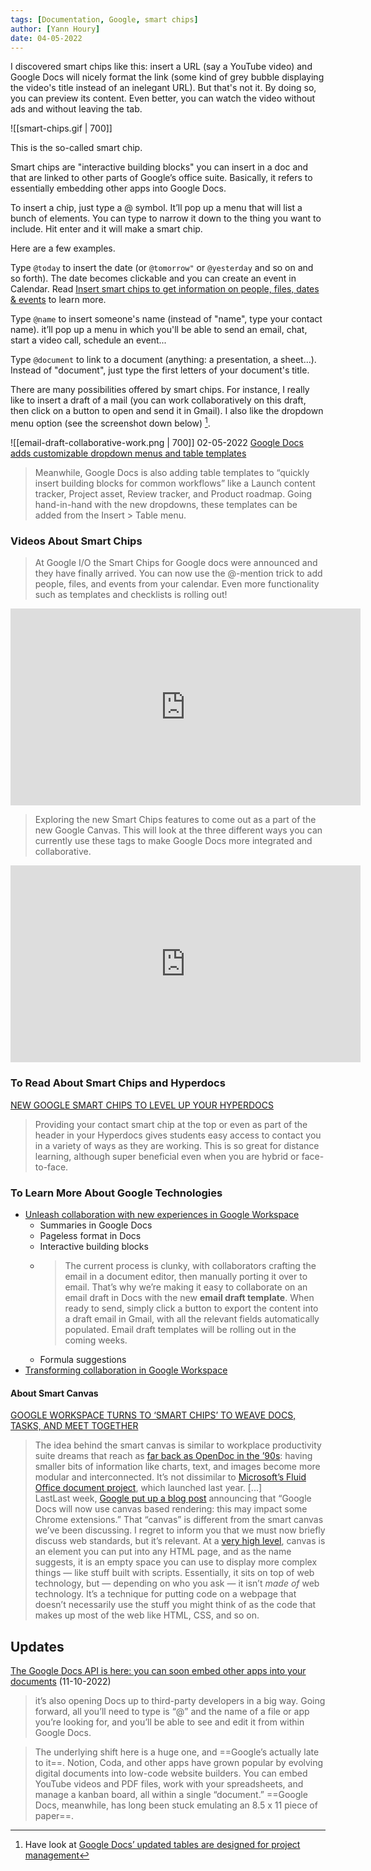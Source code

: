 ```yaml
---
tags: [Documentation, Google, smart chips]
author: [Yann Houry]
date: 04-05-2022
---
```


I discovered smart chips like this: insert a URL (say a YouTube video) and Google Docs will nicely format the link (some kind of grey bubble displaying the video's title instead of an inelegant URL). But that's not it. By doing so, you can preview its content. Even better, you can watch the video without ads and without leaving the tab.

![[smart-chips.gif | 700]]

This is the so-called smart chip.

Smart chips are "interactive building blocks" you can insert in a doc and that are linked to other parts of Google’s office suite. Basically, it refers to essentially embedding other apps into Google Docs.

To insert a chip, just type a @ symbol. It’ll pop up a menu that will list a bunch of elements. You can type to narrow it down to the thing you want to include. Hit enter and it will make a smart chip.

Here are a few examples.

Type `@today` to insert the date (or `@tomorrow"` or `@yesterday` and so on and so forth). The date becomes clickable and you can create an event in Calendar. Read [Insert smart chips to get information on people, files, dates & events](https://support.google.com/docs/answer/10710316?hl=en-GB) to learn more.

Type `@name` to insert someone's name (instead of "name", type your contact name). it’ll pop up a menu in which you'll be able to send an email, chat, start a video call, schedule an event...

Type `@document` to link to a document (anything: a presentation, a sheet...). Instead of "document", just type the first letters of your document's title.

There are many possibilities offered by smart chips. For instance, I really like to insert a draft of a mail (you can work collaboratively on this draft, then click on a button to open and send it in Gmail). I also like the dropdown menu option (see the screenshot down below) [^1].

![[email-draft-collaborative-work.png | 700]]
02-05-2022
[Google Docs adds customizable dropdown menus and table templates](https://9to5google.com/2022/05/02/google-docs-table-template-dropdown/)

> Meanwhile, Google Docs is also adding table templates to “quickly insert building blocks for common workflows” like a Launch content tracker, Project asset, Review tracker, and Product roadmap. Going hand-in-hand with the new dropdowns, these templates can be added from the Insert > Table menu.

### Videos About Smart Chips
> At Google I/O the Smart Chips for Google docs were announced and they have finally arrived. You can now use the @-mention trick to add people, files, and events from your calendar. Even more functionality such as templates and checklists is rolling out!

<iframe width="560" height="315" src="https://www.youtube.com/embed/RLXJx74Gd1Q" title="YouTube video player" frameborder="0" allow="accelerometer; autoplay; clipboard-write; encrypted-media; gyroscope; picture-in-picture" allowfullscreen></iframe>

> Exploring the new Smart Chips features to come out as a part of the new Google Canvas. This will look at the three different ways you can currently use these tags to make Google Docs more integrated and collaborative.
> 
<iframe width="560" height="315" src="https://www.youtube.com/embed/ORbyBLNYIx8" title="YouTube video player" frameborder="0" allow="accelerometer; autoplay; clipboard-write; encrypted-media; gyroscope; picture-in-picture" allowfullscreen></iframe>

### To Read About Smart Chips and Hyperdocs
[NEW GOOGLE SMART CHIPS TO LEVEL UP YOUR HYPERDOCS](https://edugals.com/new-google-smart-chips-to-level-up-your-hyperdocs/)

> Providing your contact smart chip at the top or even as part of the header in your Hyperdocs gives students easy access to contact you in a variety of ways as they are working. This is so great for distance learning, although super beneficial even when you are hybrid or face-to-face.

### To Learn More About Google Technologies
- [Unleash collaboration with new experiences in Google Workspace](https://cloud.google.com/blog/products/workspace/delivering-new-innovations-in-google-workspace-with-smart-canvas)
	- Summaries in Google Docs
	- Pageless format in Docs
	- Interactive building blocks
	- > The current process is clunky, with collaborators crafting the email in a document editor, then manually porting it over to email. That’s why we’re making it easy to collaborate on an email draft in Docs with the new **email draft template**. When ready to send, simply click a button to export the content into a draft email in Gmail, with all the relevant fields automatically populated. Email draft templates will be rolling out in the coming weeks.
	- Formula suggestions
- [Transforming collaboration in Google Workspace](https://cloud.google.com/blog/products/workspace/next-evolution-of-collaboration-for-google-workspace)

#### About Smart Canvas
[GOOGLE WORKSPACE TURNS TO ‘SMART CHIPS’ TO WEAVE DOCS, TASKS, AND MEET TOGETHER](https://www.theverge.com/2021/5/18/22440226/google-workspace-smart-canvas-features-docs-updates)

> The idea behind the smart canvas is similar to workplace productivity suite dreams that reach as [far back as OpenDoc in the ’90s](https://en.wikipedia.org/wiki/OpenDoc): having smaller bits of information like charts, text, and images become more modular and interconnected. It’s not dissimilar to [Microsoft’s Fluid Office document project](https://www.theverge.com/2020/5/19/21260005/microsoft-office-fluid-web-document-features-build), which launched last year.
> [...]
> LastLast week, [Google put up a blog post](https://workspaceupdates.googleblog.com/2021/05/Google-Docs-Canvas-Based-Rendering-Update.html) announcing that “Google Docs will now use canvas based rendering: this may impact some Chrome extensions.” That “canvas” is different from the smart canvas we’ve been discussing. I regret to inform you that we must now briefly discuss web standards, but it’s relevant.
> At a [very high level](https://en.wikipedia.org/wiki/Canvas_element), canvas is an element you can put into any HTML page, and as the name suggests, it is an empty space you can use to display more complex things — like stuff built with scripts. Essentially, it sits on top of web technology, but — depending on who you ask — it isn’t _made_ _of_ web technology. It’s a technique for putting code on a webpage that doesn’t necessarily use the stuff you might think of as the code that makes up most of the web like HTML, CSS, and so on.

## Updates
[The Google Docs API is here: you can soon embed other apps into your documents](https://www.theverge.com/2022/10/11/23398294/google-docs-app-embeds-api-chips-canvas) (11-10-2022)

> it’s also opening Docs up to third-party developers in a big way. Going forward, all you’ll need to type is “@” and the name of a file or app you’re looking for, and you’ll be able to see and edit it from within Google Docs.

> The underlying shift here is a huge one, and ==Google’s actually late to it==. Notion, Coda, and other apps have grown popular by evolving digital documents into low-code website builders. You can embed YouTube videos and PDF files, work with your spreadsheets, and manage a kanban board, all within a single “document.” ==Google Docs, meanwhile, has long been stuck emulating an 8.5 x 11 piece of paper==.

[^1]: Have look at [Google Docs’ updated tables are designed for project management](https://www.theverge.com/2022/5/3/23055090/google-docs-dropdown-table-templates-productivity-software) 